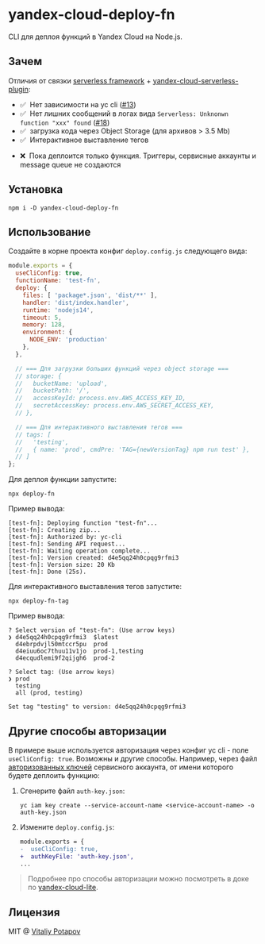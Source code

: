 # yandex-cloud-deploy-fn
CLI для деплоя функций в Yandex Cloud на Node.js.

## Зачем
Отличия от связки [serverless framework](https://github.com/serverless/serverless) + [yandex-cloud-serverless-plugin](https://github.com/yandex-cloud/serverless-plugin):
* ✅ &nbsp;Нет зависимости на yc cli ([#13](https://github.com/yandex-cloud/serverless-plugin/issues/13))
* ✅ &nbsp;Нет лишних сообщений в логах вида `Serverless: Unknonwn function "xxx" found` ([#18](https://github.com/yandex-cloud/serverless-plugin/issues/18))
* ✅ &nbsp;загрузка кода через Object Storage (для архивов > 3.5 Mb)
* ✅ &nbsp;Интерактивное выставление тегов
- ❌ &nbsp;Пока деплоится только функция. Триггеры, сервисные аккаунты и message queue не создаются

## Установка
```
npm i -D yandex-cloud-deploy-fn
```

## Использование
Создайте в корне проекта конфиг `deploy.config.js` следующего вида:
```js
module.exports = {
  useCliConfig: true,
  functionName: 'test-fn',
  deploy: {
    files: [ 'package*.json', 'dist/**' ],
    handler: 'dist/index.handler',
    runtime: 'nodejs14',
    timeout: 5,
    memory: 128,
    environment: {
      NODE_ENV: 'production'
    },
  },

  // === Для загрузки больших функций через object storage ===
  // storage: {
  //   bucketName: 'upload',
  //   bucketPath: '/',
  //   accessKeyId: process.env.AWS_ACCESS_KEY_ID,
  //   secretAccessKey: process.env.AWS_SECRET_ACCESS_KEY,
  // },

  // === Для интерактивного выставления тегов ===
  // tags: [
  //   'testing',
  //   { name: 'prod', cmdPre: 'TAG={newVersionTag} npm run test' },
  // ]
};
```

Для деплоя функции запустите:
```
npx deploy-fn
```
Пример вывода:
```
[test-fn]: Deploying function "test-fn"...
[test-fn]: Creating zip...
[test-fn]: Authorized by: yc-cli
[test-fn]: Sending API request...
[test-fn]: Waiting operation complete...
[test-fn]: Version created: d4e5qq24h0cpqg9rfmi3
[test-fn]: Version size: 20 Kb
[test-fn]: Done (25s).
```

Для интерактивного выставления тегов запустите:
```
npx deploy-fn-tag
```

Пример вывода:
```
? Select version of "test-fn": (Use arrow keys)
❯ d4e5qq24h0cpqg9rfmi3  $latest
  d4ebrpdvjl50mtccr5pu  prod
  d4eiuu6oc7thuu11v1jo  prod-1,testing
  d4ecqudlemi9f2qijgh6  prod-2

? Select tag: (Use arrow keys)
❯ prod
  testing
  all (prod, testing)

Set tag "testing" to version: d4e5qq24h0cpqg9rfmi3
```

## Другие способы авторизации
В примере выше используется авторизация через конфиг yc cli - поле `useCliConfig: true`.
Возможны и другие способы. Например, через файл [авторизованных ключей](https://cloud.yandex.ru/docs/iam/operations/authorized-key/create) сервисного аккаунта, от имени которого будете деплоить функцию:

1. Сгенерите файл `auth-key.json`:
   ```
   yc iam key create --service-account-name <service-account-name> -o auth-key.json
   ```

2. Измените `deploy.config.js`:
   ```diff
   module.exports = {
   -  useCliConfig: true,
   +  authKeyFile: 'auth-key.json',
   ...
   ```

> Подробнее про способы авторизации можно посмотреть в доке по [yandex-cloud-lite](https://github.com/vitalets/yandex-cloud-lite#создание-сессии).

## Лицензия
MIT @ [Vitaliy Potapov](https://github.com/vitalets)
